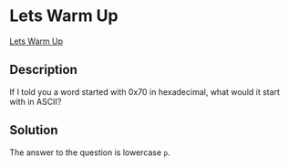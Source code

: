 # Lets Warm Up

[Lets Warm Up](https://play.picoctf.org/practice/challenge/22)

## Description

If I told you a word started with 0x70 in hexadecimal, what would it start with in ASCII?

## Solution

The answer to the question is lowercase `p`.
